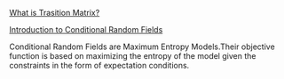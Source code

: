[What is Trasition Matrix?](https://www.youtube.com/watch?v=4zg5bNlHZRg&t=20s)

[Introduction to Conditional Random Fields](http://blog.echen.me/2012/01/03/introduction-to-conditional-random-fields/)

Conditional Random Fields are Maximum Entropy Models.Their objective function is based on maximizing the entropy of the model given the constraints in the form of expectation conditions.
